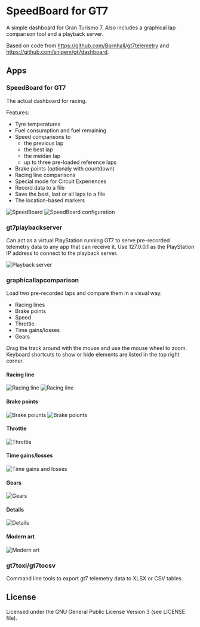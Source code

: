 # SpeedBoard for GT7
A simple dashboard for Gran Turismo 7. Also includes a graphical lap comparison tool and a playback server.

Based on code from https://github.com/Bornhall/gt7telemetry and https://github.com/snipem/gt7dashboard.

## Apps

### SpeedBoard for GT7

The actual dashboard for racing. 

Features:

- Tyre temperatures
- Fuel consumption and fuel remaining
- Speed comparisons to 
    - the previous lap
    - the best lap
    - the meidan lap
    - up to three pre-loaded reference laps
- Brake points (optionaly with countdown)
- Racing line comparisons
- Special mode for Circuit Experiences
- Record data to a file
- Save the best, last or all laps to a file
- The location-based markers

![SpeedBoard](doc/speedboard.png)
![SpeedBoard configuration](doc/speedboardconfig.png)

### gt7playbackserver

Can act as a virtual PlayStation running GT7 to serve pre-recorded telemetry data to any app that can receive it. Use 127.0.0.1 as the PlayStation IP address to connect to the playback server.

![Playback server](doc/playbackserver.png)

### graphicallapcomparison

Load two pre-recorded laps and compare them in a visual way.

- Racing lines
- Brake points
- Speed
- Throttle
- Time gains/losses
- Gears

Drag the track around with the mouse and use the mouse wheel to zoom. Keyboard shortcuts to show or hide elements are listed in the top right corner.

#### Racing line
![Racing line](doc/raceline.png)
![Racing line](doc/raceline2.png)
#### Brake points
![Brake poiunts](doc/brakepoints.png)
![Brake poiunts](doc/timeatbrakepoints.png)
#### Throttle
![Throttle](doc/throttle.png)
#### Time gains/losses
![Time gains and losses](doc/timegains.png)
#### Gears
![Gears](doc/gearpoints.png)
#### Details
![Details](doc/details.png)
#### Modern art
![Modern art](doc/modernart.png)

### gt7toxl/gt7tocsv

Command line tools to export gt7 telemetry data to XLSX or CSV tables.

## License

Licensed under the GNU General Public License Version 3 (see LICENSE file).
